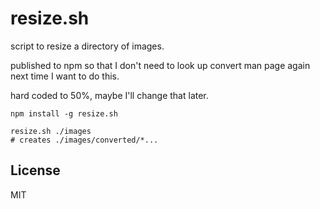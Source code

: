 # resize.sh

script to resize a directory of images.

published to npm so that I don't need to look up convert man page again
next time I want to do this.

hard coded to 50%, maybe I'll change that later.

```
npm install -g resize.sh

resize.sh ./images
# creates ./images/converted/*...

```

## License

MIT
